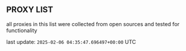 ## PROXY LIST

all proxies in this list were collected from open sources and tested for functionality

last update: `2025-02-06 04:35:47.696497+00:00` UTC